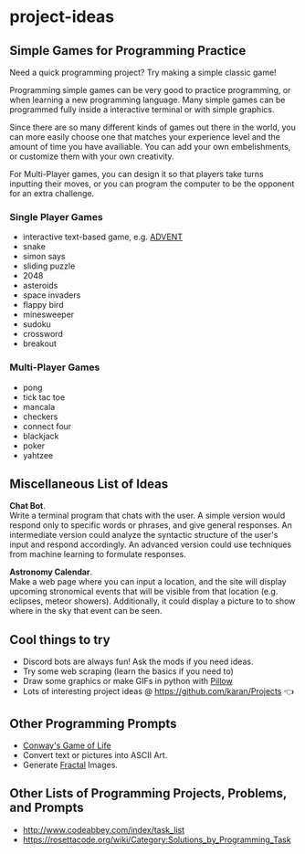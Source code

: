 # project-ideas

## Simple Games for Programming Practice

Need a quick programming project? Try making a simple classic game!

Programming simple games can be very good to practice programming, or 
when learning a new programming language. Many simple games can be 
programmed fully inside a interactive terminal or with simple 
graphics.

Since there are so many different kinds of games out there in the 
world, you can more easily choose one that matches your experience 
level and the amount of time you have availiable. You can add your own 
embelishments, or customize them with your own creativity.

For Multi-Player games, you can design it so that players take
turns inputting their moves, or you can program the computer to be 
the opponent for an extra challenge.

### Single Player Games

* interactive text-based game, e.g. 
[ADVENT](https://en.wikipedia.org/wiki/Colossal_Cave_Adventure)
* snake
* simon says
* sliding puzzle
* 2048
* asteroids
* space invaders
* flappy bird
* minesweeper
* sudoku
* crossword
* breakout

### Multi-Player Games

* pong
* tick tac toe
* mancala
* checkers
* connect four
* blackjack
* poker
* yahtzee

## Miscellaneous List of Ideas  

**Chat Bot**.\
Write a terminal program that chats with the user.
A simple version would respond only to specific words or phrases, and
give general responses. An intermediate version could analyze 
the syntactic structure of the user's input and respond accordingly.
An advanced version could use techniques from machine learning to 
formulate responses. 

**Astronomy Calendar**.\
Make a web page where you can input
a location, and the site will display upcoming stronomical 
events that will be visible from that location (e.g. eclipses,
meteor showers). Additionally, it could display a picture to 
to show where in the sky that event can be seen.

## Cool things to try

* Discord bots are always fun! Ask the mods if you need ideas.
* Try some web scraping (learn the basics if you need to)
* Draw some graphics or make GIFs in python with [Pillow](https://pillow.readthedocs.io/en/stable/)
* Lots of interesting project ideas @ https://github.com/karan/Projects :point_left: 


## Other Programming Prompts

* [Conway's Game of Life](https://en.wikipedia.org/wiki/Conway's_Game_of_Life)
* Convert text or pictures into ASCII Art.
* Generate [Fractal](https://en.wikipedia.org/wiki/Fractal) Images.


## Other Lists of Programming Projects, Problems, and Prompts


* http://www.codeabbey.com/index/task_list
* https://rosettacode.org/wiki/Category:Solutions_by_Programming_Task

